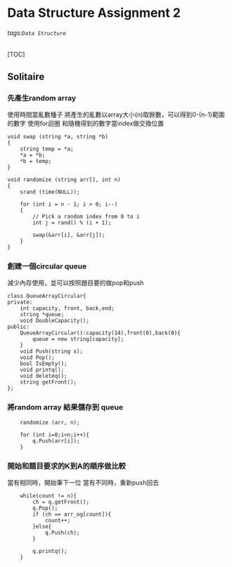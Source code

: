 Data Structure Assignment 2
===
###### tags:`Data Structure`
[TOC]

## Solitaire

### 先產生random array
使用時間當亂數種子
將產生的亂數以array大小(n)取餘數，可以得到0-(n-1)範圍的數字
使用for迴圈 和隨機得到的數字當index做交換位置
```cpp=
void swap (string *a, string *b)  
{  
    string temp = *a;  
    *a = *b;  
    *b = temp;  
}  
  
void randomize (string arr[], int n)  
{  
    srand (time(NULL));  

    for (int i = n - 1; i > 0; i--)  
    {  
        // Pick a random index from 0 to i  
        int j = rand() % (i + 1);  

        swap(&arr[i], &arr[j]);  
    }  
}  

```
### 創建一個circular queue
減少內存使用，並可以按照題目要的做pop和push
```cpp=
class QueueArrayCircular{
private:
    int capacity, front, back,end;
    string *queue;
    void DoubleCapacity();
public:
    QueueArrayCircular():capacity(14),front(0),back(0){ 
        queue = new string[capacity];
    }
    void Push(string x);
    void Pop();
    bool IsEmpty();
    void printq();
    void deleteq();
    string getFront();
};
```

### 將random array 結果儲存到 queue
```cpp=
    randomize (arr, n);  

    for (int i=0;i<n;i++){
        q.Push(arr[i]);
    }
```
### 開始和題目要求的K到A的順序做比較
當有相同時，開始筆下一位
當有不同時，重新push回去
```cpp=
    while(count != n){
        ch = q.getFront();
        q.Pop();
        if (ch == arr_og[count]){
            count++;
        }else{
            q.Push(ch);
        }

        q.printq();
    }

```